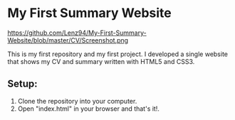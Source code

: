 # My First Summary Website

 https://github.com/Lenz94/My-First-Summary-Website/blob/master/CV/Screenshot.png

This is my first repository and my first project. 
I developed a single website that shows my CV and summary written with HTML5 and CSS3.

<h2>Setup:</h2>

1. Clone the repository into your computer.
2. Open "index.html" in your browser and that's it!.
